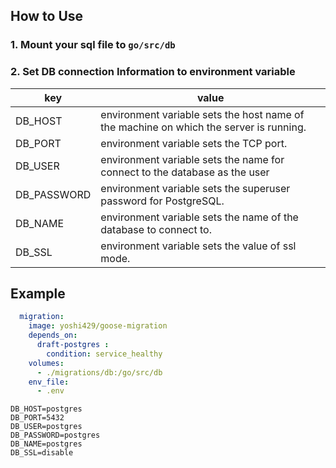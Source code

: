 ## How to Use

### 1. Mount your sql file to `go/src/db`

### 2. Set DB connection Information to environment variable

| key  |  value  |
| ---- | ---- |
|  DB_HOST  |  environment variable sets the host name of the machine on which the server is running.  |
|  DB_PORT  |  environment variable sets the TCP port.   |
|  DB_USER  |  environment variable sets the name for connect to the database as the user   |
|  DB_PASSWORD  |  environment variable sets the superuser password for PostgreSQL.   |
|  DB_NAME  |  environment variable sets the name of the database to connect to. |
|  DB_SSL  |  environment variable sets the value of ssl mode.  |

## Example

```docker-compose.yaml
  migration:
    image: yoshi429/goose-migration
    depends_on:
      draft-postgres :
        condition: service_healthy
    volumes:
      - ./migrations/db:/go/src/db
    env_file:
      - .env
```

```.env
DB_HOST=postgres
DB_PORT=5432
DB_USER=postgres
DB_PASSWORD=postgres
DB_NAME=postgres
DB_SSL=disable
```
